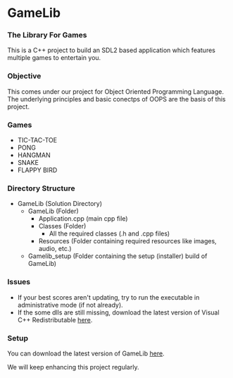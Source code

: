 # GameLib
### The Library For Games
This is a C++ project to build an SDL2 based application which features multiple games to entertain you.

### Objective
This comes under our project for Object Oriented Programming Language. The underlying principles and basic conectps of OOPS are the basis of this project.

### Games
- TIC-TAC-TOE
- PONG
- HANGMAN
- SNAKE
- FLAPPY BIRD

### Directory Structure
- GameLib (Solution Directory)
  - GameLib (Folder)
    - Application.cpp (main cpp file)
    - Classes (Folder)
      - All the required classes (.h and .cpp files)
    - Resources (Folder containing required resources like images, audio, etc.)
  - Gamelib_setup (Folder containing the setup (installer) build of GameLib)

### Issues
- If your best scores aren't updating, try to run the executable in administrative mode (if not already).
- If the some dlls are still missing, download the latest version of Visual C++ Redistributable [here](https://aka.ms/vs/16/release/vc_redist.x64.exe).

### Setup
You can download the latest version of GameLib [here](https://github.com/DivyanshFalodiya/GameLib/files/5560401/GameLib.zip).

We will keep enhancing this project regularly.
